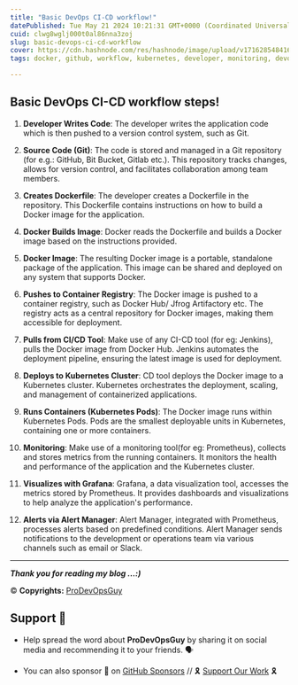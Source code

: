 ```yaml
---
title: "Basic DevOps CI-CD workflow!"
datePublished: Tue May 21 2024 10:21:31 GMT+0000 (Coordinated Universal Time)
cuid: clwg8wglj000t0al86nna3zoj
slug: basic-devops-ci-cd-workflow
cover: https://cdn.hashnode.com/res/hashnode/image/upload/v1716285484160/7828e31a-36bc-4923-a49a-d03eddf4e1c1.jpeg
tags: docker, github, workflow, kubernetes, developer, monitoring, devops, jenkins, ci-cd, devops-articles

---
```


## Basic DevOps CI-CD workflow steps!

1. **Developer Writes Code**: The developer writes the application code which is then pushed to a version control system, such as Git.
    
2. **Source Code (Git)**: The code is stored and managed in a Git repository (for e.g.: GitHub, Bit Bucket, Gitlab etc.). This repository tracks changes, allows for version control, and facilitates collaboration among team members.
    
3. **Creates Dockerfile**: The developer creates a Dockerfile in the repository. This Dockerfile contains instructions on how to build a Docker image for the application.
    
4. **Docker Builds Image**: Docker reads the Dockerfile and builds a Docker image based on the instructions provided.
    
5. **Docker Image**: The resulting Docker image is a portable, standalone package of the application. This image can be shared and deployed on any system that supports Docker.
    
6. **Pushes to Container Registry**: The Docker image is pushed to a container registry, such as Docker Hub/ Jfrog Artifactory etc. The registry acts as a central repository for Docker images, making them accessible for deployment.
    
7. **Pulls from CI/CD Tool**: Make use of any CI-CD tool (for eg: Jenkins), pulls the Docker image from Docker Hub. Jenkins automates the deployment pipeline, ensuring the latest image is used for deployment.
    
8. **Deploys to Kubernetes Cluster**: CD tool deploys the Docker image to a Kubernetes cluster. Kubernetes orchestrates the deployment, scaling, and management of containerized applications.
    
9. **Runs Containers (Kubernetes Pods)**: The Docker image runs within Kubernetes Pods. Pods are the smallest deployable units in Kubernetes, containing one or more containers.
    
10. **Monitoring**: Make use of a monitoring tool(for eg: Prometheus), collects and stores metrics from the running containers. It monitors the health and performance of the application and the Kubernetes cluster.
    
11. **Visualizes with Grafana**: Grafana, a data visualization tool, accesses the metrics stored by Prometheus. It provides dashboards and visualizations to help analyze the application's performance.
    
12. **Alerts via Alert Manager**: Alert Manager, integrated with Prometheus, processes alerts based on predefined conditions. Alert Manager sends notifications to the development or operations team via various channels such as email or Slack.
    

---

***Thank you for reading my blog …:)***

© **Copyrights:** [ProDevOpsGuy](https://t.me/prodevopsguy)

## Support 🫶

* Help spread the word about **ProDevOpsGuy** by sharing it on social media and recommending it to your friends. 🗣️
    
* You can also sponsor 🏅 on [GitHub Sponsors](https://github.com/sponsors/NotHarshhaa) // 🎗️ [Support Our Work](https://prodevopsguy.site/support-us) 🎗️